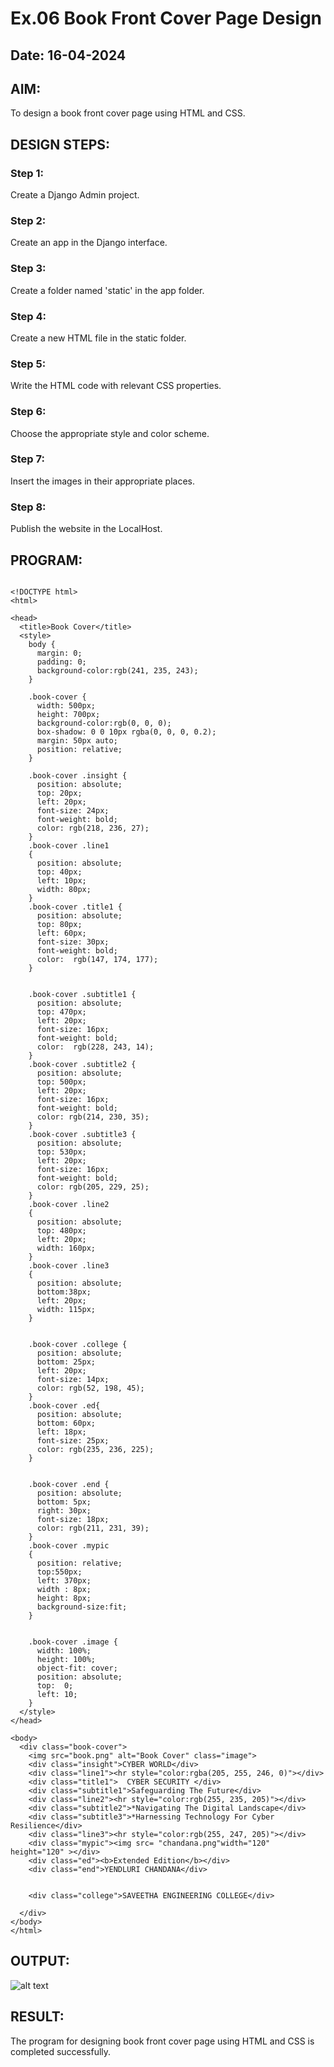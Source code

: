 # Ex.06 Book Front Cover Page Design
## Date: 16-04-2024

## AIM:
To design a book front cover page using HTML and CSS.

## DESIGN STEPS:

### Step 1:
Create a Django Admin project.

### Step 2:
Create an app in the Django interface.

### Step 3:
Create a folder named 'static' in the app folder.

### Step 4:
Create a new HTML file in the static folder.

### Step 5:
Write the HTML code with relevant CSS properties.

### Step 6:
Choose the appropriate style and color scheme.

### Step 7:
Insert the images in their appropriate places.

### Step 8:
Publish the website in the LocalHost.

## PROGRAM:
```

<!DOCTYPE html>
<html>

<head>
  <title>Book Cover</title>
  <style>
    body {
      margin: 0;
      padding: 0;
      background-color:rgb(241, 235, 243);
    }

    .book-cover {
      width: 500px;
      height: 700px;
      background-color:rgb(0, 0, 0);
      box-shadow: 0 0 10px rgba(0, 0, 0, 0.2);
      margin: 50px auto;
      position: relative;
    }
    
    .book-cover .insight {
      position: absolute;
      top: 20px;
      left: 20px;
      font-size: 24px;
      font-weight: bold;
      color: rgb(218, 236, 27);
    }
    .book-cover .line1
    {
      position: absolute;
      top: 40px;
      left: 10px;
      width: 80px;
    }
    .book-cover .title1 {
      position: absolute;
      top: 80px;
      left: 60px;
      font-size: 30px;
      font-weight: bold;
      color:  rgb(147, 174, 177);
    }
    

    .book-cover .subtitle1 {
      position: absolute;
      top: 470px;
      left: 20px;
      font-size: 16px;
      font-weight: bold;
      color:  rgb(228, 243, 14);
    }
    .book-cover .subtitle2 {
      position: absolute;
      top: 500px;
      left: 20px;
      font-size: 16px;
      font-weight: bold;
      color: rgb(214, 230, 35);
    }
    .book-cover .subtitle3 {
      position: absolute;
      top: 530px;
      left: 20px;
      font-size: 16px;
      font-weight: bold;
      color: rgb(205, 229, 25);
    }
    .book-cover .line2
    {
      position: absolute;
      top: 480px;
      left: 20px;
      width: 160px;
    }
    .book-cover .line3
    {
      position: absolute;
      bottom:38px;
      left: 20px;
      width: 115px;
    }


    .book-cover .college {
      position: absolute;
      bottom: 25px;
      left: 20px;
      font-size: 14px;
      color: rgb(52, 198, 45);
    }
    .book-cover .ed{
      position: absolute;
      bottom: 60px;
      left: 18px;
      font-size: 25px;
      color: rgb(235, 236, 225);
    }

 
    .book-cover .end {
      position: absolute;
      bottom: 5px;
      right: 30px;
      font-size: 18px;
      color: rgb(211, 231, 39);
    }
    .book-cover .mypic
    {
      position: relative;
      top:550px;
      left: 370px;
      width : 8px;
      height: 8px;
      background-size:fit;
    }


    .book-cover .image {
      width: 100%;
      height: 100%;
      object-fit: cover;
      position: absolute;
      top:  0;
      left: 10;
    }
  </style>
</head>

<body>
  <div class="book-cover">
    <img src="book.png" alt="Book Cover" class="image">
    <div class="insight">CYBER WORLD</div>
    <div class="line1"><hr style="color:rgba(205, 255, 246, 0)"></div>
    <div class="title1">  CYBER SECURITY </div>
    <div class="subtitle1">Safeguarding The Future</div>
    <div class="line2"><hr style="color:rgb(255, 235, 205)"></div>
    <div class="subtitle2">*Navigating The Digital Landscape</div>
    <div class="subtitle3">*Harnessing Technology For Cyber Resilience</div>
    <div class="line3"><hr style="color:rgb(255, 247, 205)"></div>
    <div class="mypic"><img src= "chandana.png"width="120" height="120" ></div>
    <div class="ed"><b>Extended Edition</b></div>
    <div class="end">YENDLURI CHANDANA</div>
    

    <div class="college">SAVEETHA ENGINEERING COLLEGE</div>

  </div>
</body>
</html>
```



## OUTPUT:
![alt text](<Screenshot 2024-04-16 110533.png>)


## RESULT:
The program for designing book front cover page using HTML and CSS is completed successfully.
